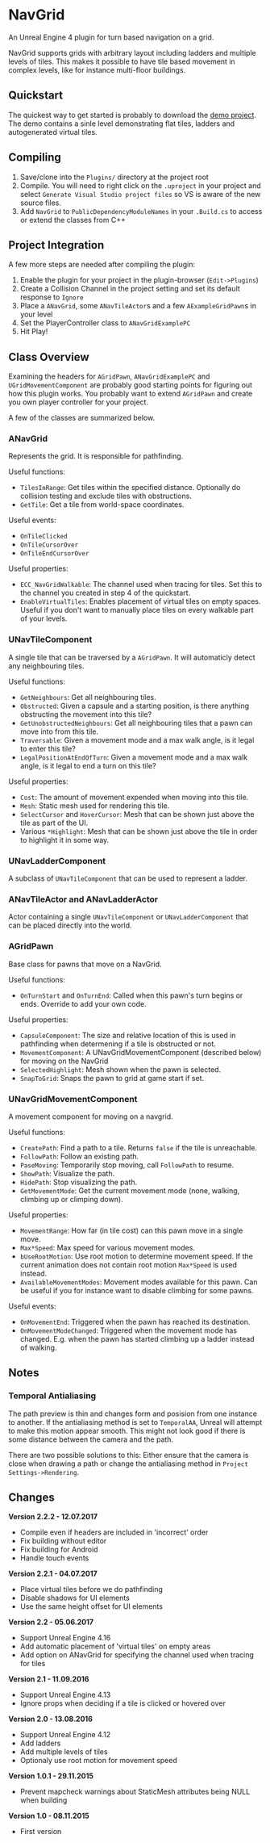 # NavGrid
An Unreal Engine 4 plugin for turn based navigation on a grid.

NavGrid supports grids with arbitrary layout including ladders and multiple levels of tiles. This makes it possible to have tile based movement in complex levels, like for instance multi-floor buildings.

## Quickstart
The quickest way to get started is probably to download the [demo project](https://drive.google.com/open?id=0Bxk7gYfi_5mPQ2FoR2EtMDVQSUE). The demo contains a sinle level demonstrating flat tiles, ladders and autogenerated virtual tiles.

## Compiling
1. Save/clone into the `Plugins/` directory at the project root
2. Compile. You will need to right click on the `.uproject` in your project and select `Generate Visual Studio project files` so VS is aware of the new source files.
3.  Add `NavGrid` to `PublicDependencyModuleNames` in your `.Build.cs` to access or extend the classes from C++

## Project Integration
A few more steps are needed after compiling the plugin:
1. Enable the plugin for your project in the plugin-browser (`Edit->Plugins`)
2. Create a Collision Channel in the project setting and set its default response to `Ignore`
3. Place a `ANavGrid`, some `ANavTileActor`s and a few `AExampleGridPawn`s in your level
4. Set the PlayerController class to `ANavGridExamplePC`
7. Hit Play!

## Class Overview
Examining the headers for `AGridPawn`, `ANavGridExamplePC` and `UGridMovementComponent` are probably good starting points for figuring out how this plugin works. You probably want to extend `AGridPawn` and create you own player controller for your project. 

A few of the classes are summarized below.

### ANavGrid
Represents the grid. It is responsible for pathfinding.

Useful functions:
* `TilesInRange`: Get tiles within the specified distance. Optionally do collision testing and exclude tiles with obstructions.
* `GetTile`: Get a tile from world-space coordinates.

Useful events:
* `OnTileClicked`
* `OnTileCursorOver`
* `OnTileEndCursorOver`

Useful properties:
* `ECC_NavGridWalkable`: The channel used when tracing for tiles. Set this to the channel you created in step 4 of the quickstart. 
* `EnableVirtualTiles`: Enables placement of virtual tiles on empty spaces. Useful if you don't want to manually place tiles on every walkable part of your levels.

### UNavTileComponent
A single tile that can be traversed by a `AGridPawn`. It will automaticly detect any neighbouring tiles.

Useful functions:
* `GetNeighbours`: Get all neighbouring tiles.
* `Obstructed`: Given a capsule and a starting position, is there anything obstructing the movement into this tile?
* `GetUnobstructedNeighbours`: Get all neighbouring tiles that a pawn can move into from this tile.
* `Traversable`: Given a movement mode and a max walk angle, is it legal to enter this tile?
* `LegalPositionAtEndOfTurn`:  Given a movement mode and a max walk angle, is it legal to end a turn on this tile?

Useful properties:
* `Cost`: The amount of movement expended when moving into this tile.
* `Mesh`: Static mesh used for rendering this tile.
* `SelectCursor` and `HoverCursor`: Mesh that can be shown just above the tile as part of the UI.
* Various `*Highlight`: Mesh that can be shown just above the tile in order to highlight it in some way.

### UNavLadderComponent
A subclass of `UNavTileComponent` that can be used to represent a ladder. 

### ANavTileActor and ANavLadderActor
Actor containing a single `UNavTileComponent` or `UNavLadderComponent` that can be placed directly into the world. 

### AGridPawn
Base class for pawns that move on a NavGrid.

Useful functions:
* `OnTurnStart` and `OnTurnEnd`: Called when this pawn's turn begins or ends. Override to add your own code.

Useful properties:
* `CapsuleComponent`: The size and relative location of this is used in pathfinding when determening if a tile is obstructed or not.
* `MovementComponent`: A UNavGridMovementComponent (described below) for moving on the NavGrid
* `SelectedHighlight`: Mesh shown when the pawn is selected.
* `SnapToGrid`: Snaps the pawn to grid at game start if set.

### UNavGridMovementComponent
A movement component for moving on a navgrid.

Useful functions:
* `CreatePath`: Find a path to a tile. Returns `false` if the tile is unreachable.
* `FollowPath`: Follow an existing path.
* `PaseMoving`: Temporarily stop moving, call `FollowPath` to resume.
* `ShowPath`: Visualize the path.
* `HidePath`: Stop visualizing the path.
* `GetMovementMode`: Get the current movement mode (none, walking, climbing up or climping down).

Useful properties:
* `MovementRange`: How far (in tile cost) can this pawn move in a single move.
* `Max*Speed`: Max speed for various movement modes.
* `bUseRootMotion`: Use root motion to determine movement speed. If the current animation does not contain root motion `Max*Speed` is used instead.
* `AvailableMovementModes`: Movement modes available for this pawn. Can be useful if you for instance want to disable climbing for some pawns.

Useful events:
* `OnMovementEnd`: Triggered when the pawn has reached its destination.
* `OnMovementModeChanged`: Triggered when the movement mode has changed. E.g. when the pawn has started climbing up a ladder instead of walking.

## Notes

### Temporal Antialiasing
The path preview is thin and changes form and posision from one instance to another. If the antialiasing method is set to `TemporalAA`, Unreal will attempt to make this motion appear smooth. This might not look good if there is some distance between the camera and the path.

There are two possible solutions to this: Either ensure that the camera is close when drawing a path or change the antialiasing method in `Project Settings->Rendering`.

## Changes
**Version 2.2.2 - 12.07.2017**
* Compile even if headers are included in 'incorrect' order
* Fix building without editor 
* Fix building for Android
* Handle touch events

**Version 2.2.1 - 04.07.2017**
* Place virtual tiles before we do pathfinding
* Disable shadows for UI elements
* Use the same height offset for UI elements

**Version 2.2 - 05.06.2017**
* Support Unreal Engine 4.16
* Add automatic placement of 'virtual tiles' on empty areas
* Add option on ANavGrid for specifying the channel used when tracing for tiles

**Version 2.1 - 11.09.2016**
* Support Unreal Engine 4.13
* Ignore props when deciding if a tile is clicked or hovered over

**Version 2.0 - 13.08.2016**
* Support Unreal Engine 4.12
* Add ladders
* Add multiple levels of tiles
* Optionaly use root motion for movement speed

**Version 1.0.1 - 29.11.2015**
* Prevent mapcheck warnings about StaticMesh attributes being NULL when building 

**Version 1.0 - 08.11.2015**
* First version
